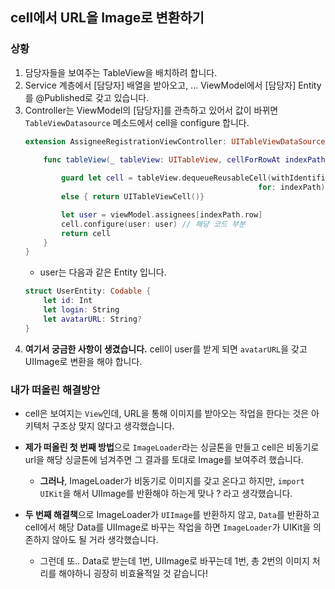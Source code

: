 ## cell에서 URL을 Image로 변환하기
### 상황
1. 담당자들을 보여주는 TableView을 배치하려 합니다.
2. Service 계층에서 [담당자] 배열을 받아오고, ... ViewModel에서 [담당자] Entity를 @Published로 갖고 있습니다.
3. Controller는 ViewModel의 [담당자]를 관측하고 있어서 값이 바뀌면 `TableViewDatasource` 메소드에서 cell을 configure 합니다.
    ``` swift
    extension AssigneeRegistrationViewController: UITableViewDataSource {
        
        func tableView(_ tableView: UITableView, cellForRowAt indexPath: IndexPath) -> UITableViewCell {

            guard let cell = tableView.dequeueReusableCell(withIdentifier: AssigneeTableViewCell.identifier,
                                                        for: indexPath) as? AssigneeTableViewCell
            else { return UITableViewCell()}

            let user = viewModel.assignees[indexPath.row]
            cell.configure(user: user) // 해당 코드 부분
            return cell
        }
    }
    ```
    - user는 다음과 같은 Entity 입니다.
    ``` swift
    struct UserEntity: Codable {
        let id: Int
        let login: String
        let avatarURL: String?
    }
    ```
4. **여기서 궁금한 사항이 생겼습니다.**
cell이 user를 받게 되면 `avatarURL`을 갖고 UIImage로 변환을 해야 합니다.

### 내가 떠올린 해결방안
- cell은 보여지는 `View`인데, URL을 통해 이미지를 받아오는 작업을 한다는 것은 아키텍처 구조상 맞지 않다고 생각했습니다.
- **제가 떠올린 첫 번째 방법**으로 `ImageLoader`라는 싱글톤을 만들고 cell은 비동기로 url을 해당 싱글톤에 넘겨주면 그 결과를 토대로 Image를 보여주려 했습니다.
    - **그러나**, ImageLoader가 비동기로 이미지를 갖고 온다고 하지만, `import UIKit`을 해서 UIImage를 반환해야 하는게 맞나 ? 라고 생각했습니다.

- **두 번째 해결책**으로 ImageLoader가 `UIImage`를 반환하지 않고, `Data`를 반환하고 cell에서 해당 Data를 UIImage로 바꾸는 작업을 하면 `ImageLoader`가 UIKit을 의존하지 않아도 될 거라 생각했습니다.
    - 그런데 또.. Data로 받는데 1번, UIImage로 바꾸는데 1번, 총 2번의 이미지 처리를 해야하니 굉장히 비효율적일 것 같습니다!

